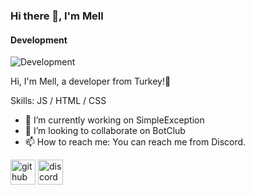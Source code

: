 ### Hi there 👋, I'm Mell
#### Development
![Development](https://pbs.twimg.com/media/EVVfV0MVAAAWav1.jpg)

Hi, I'm Mell, a developer from Turkey!🚀

Skills: JS / HTML / CSS

- 🔭 I’m currently working on SimpleException 
- 👯 I’m looking to collaborate on BotClub 
- 📫 How to reach me:  You can reach me from Discord. 


[<img src='https://cdn.jsdelivr.net/npm/simple-icons@3.0.1/icons/github.svg' alt='github' height='40'>](https://github.com/SimpleException)  [<img src='https://cdn.jsdelivr.net/npm/simple-icons@3.0.1/icons/discord.svg' alt='discord' height='40'>](https://discord.com/users/782670181192433716)  

